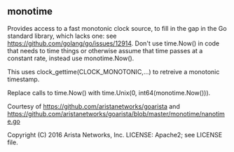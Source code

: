 monotime
--------

Provides access to a fast monotonic clock source, to fill in the gap in the Go standard library, which lacks one: see https://github.com/golang/go/issues/12914. Don't use time.Now() in code that needs to time things or otherwise assume that time passes at a constant rate, instead use monotime.Now().

This uses clock_gettime(CLOCK_MONOTONIC,...) to retreive a monotonic timestamp.

Replace calls to time.Now() with time.Unix(0, int64(monotime.Now())).

Courtesy of https://github.com/aristanetworks/goarista and https://github.com/aristanetworks/goarista/blob/master/monotime/nanotime.go

Copyright (C) 2016  Arista Networks, Inc.
LICENSE: Apache2; see LICENSE file.
